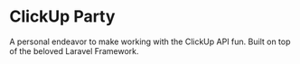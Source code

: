 # ClickUp Party

A personal endeavor to make working with the ClickUp API fun. Built on top of
the beloved Laravel Framework.
